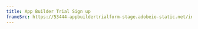 ```yaml
---
title: App Builder Trial Sign up
frameSrc: https://53444-appbuildertrialform-stage.adobeio-static.net/index.html
---
```


